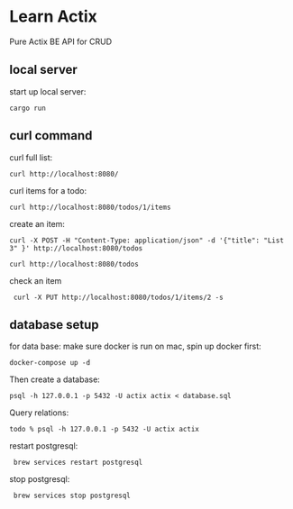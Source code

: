 # Learn Actix

Pure Actix BE API for CRUD

## local server
start up local server:
```
cargo run
```

## curl command
curl full list:
```
curl http://localhost:8080/
```

curl items for a todo:
```
curl http://localhost:8080/todos/1/items 
```

create an item:
```
curl -X POST -H "Content-Type: application/json" -d '{"title": "List 3" }' http://localhost:8080/todos

curl http://localhost:8080/todos
```

check an item
```
 curl -X PUT http://localhost:8080/todos/1/items/2 -s
```
## database setup
for data base:
make sure docker is run on mac, spin up docker first:
```
docker-compose up -d
```

Then create a database:
```
psql -h 127.0.0.1 -p 5432 -U actix actix < database.sql
```
Query relations:
```
todo % psql -h 127.0.0.1 -p 5432 -U actix actix  
```

restart postgresql:
```
 brew services restart postgresql
```

stop postgresql:
```
 brew services stop postgresql
```
